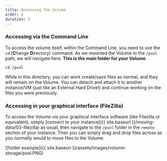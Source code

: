 ```yaml
---
title: Accessing the Volume
order: 5
duration: 5
---
```


### Accessing via the Command Line

To access the volume itself, within the Command Line, you need to use the `cd` (**C**hange **D**irectory) command.
As we mounted the Volume to the `/pvol` path, we will navigate here. **This is the main folder for your Volume**.
```
cd /pvol
```

While in this directory, you can work create/save files as normal, and they will remain on the Volume. You can detach and attach it to another instance/VM (just like an External Hard Drive!) and continue working on the files you were previously.

### Accessing in your graphical interface (FileZilla)

To access the Volume via your graphical interface software (like Filezilla or equivalent), simply [connect to your instance]({{ site.baseurl }}/moving-data/03-filezilla) as usual, then navigate to the `/pvol` folder in the `remote` section of your instance. Then you can simply drag and drop files across as you normally would to move files to the Volume.

![folder example]({{ site.baseurl }}/assets/images/volume-storage/pvol.PNG)
